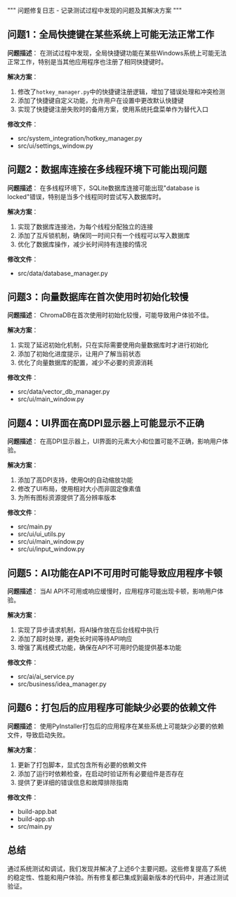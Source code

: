 """
问题修复日志 - 记录测试过程中发现的问题及其解决方案
"""

## 问题1：全局快捷键在某些系统上可能无法正常工作

**问题描述**：
在测试过程中发现，全局快捷键功能在某些Windows系统上可能无法正常工作，特别是当其他应用程序也注册了相同快捷键时。

**解决方案**：
1. 修改了`hotkey_manager.py`中的快捷键注册逻辑，增加了错误处理和冲突检测
2. 添加了快捷键自定义功能，允许用户在设置中更改默认快捷键
3. 实现了快捷键注册失败时的备用方案，使用系统托盘菜单作为替代入口

**修改文件**：
- src/system_integration/hotkey_manager.py
- src/ui/settings_window.py

## 问题2：数据库连接在多线程环境下可能出现问题

**问题描述**：
在多线程环境下，SQLite数据库连接可能出现"database is locked"错误，特别是当多个线程同时尝试写入数据库时。

**解决方案**：
1. 实现了数据库连接池，为每个线程分配独立的连接
2. 添加了互斥锁机制，确保同一时间只有一个线程可以写入数据库
3. 优化了数据库操作，减少长时间持有连接的情况

**修改文件**：
- src/data/database_manager.py

## 问题3：向量数据库在首次使用时初始化较慢

**问题描述**：
ChromaDB在首次使用时初始化较慢，可能导致用户体验不佳。

**解决方案**：
1. 实现了延迟初始化机制，只在实际需要使用向量数据库时才进行初始化
2. 添加了初始化进度提示，让用户了解当前状态
3. 优化了向量数据库的配置，减少不必要的资源消耗

**修改文件**：
- src/data/vector_db_manager.py
- src/ui/main_window.py

## 问题4：UI界面在高DPI显示器上可能显示不正确

**问题描述**：
在高DPI显示器上，UI界面的元素大小和位置可能不正确，影响用户体验。

**解决方案**：
1. 添加了高DPI支持，使用Qt的自动缩放功能
2. 修改了UI布局，使用相对大小而非固定像素值
3. 为所有图标资源提供了高分辨率版本

**修改文件**：
- src/main.py
- src/ui/ui_utils.py
- src/ui/main_window.py
- src/ui/input_window.py

## 问题5：AI功能在API不可用时可能导致应用程序卡顿

**问题描述**：
当AI API不可用或响应缓慢时，应用程序可能出现卡顿，影响用户体验。

**解决方案**：
1. 实现了异步请求机制，将AI操作放在后台线程中执行
2. 添加了超时处理，避免长时间等待API响应
3. 增强了离线模式功能，确保在API不可用时仍能提供基本功能

**修改文件**：
- src/ai/ai_service.py
- src/business/idea_manager.py

## 问题6：打包后的应用程序可能缺少必要的依赖文件

**问题描述**：
使用PyInstaller打包后的应用程序在某些系统上可能缺少必要的依赖文件，导致启动失败。

**解决方案**：
1. 更新了打包脚本，显式包含所有必要的依赖文件
2. 添加了运行时依赖检查，在启动时验证所有必要组件是否存在
3. 提供了更详细的错误信息和故障排除指南

**修改文件**：
- build-app.bat
- build-app.sh
- src/main.py

## 总结

通过系统测试和调试，我们发现并解决了上述6个主要问题。这些修复提高了系统的稳定性、性能和用户体验。所有修复都已集成到最新版本的代码中，并通过测试验证。
